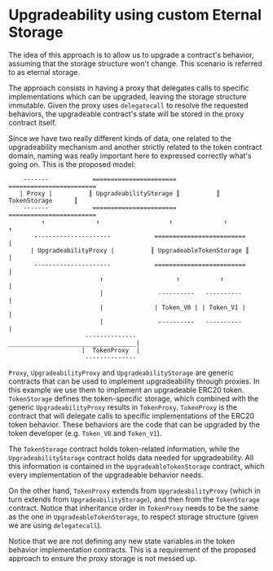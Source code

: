# Upgradeability using custom Eternal Storage

The idea of this approach is to allow us to upgrade a contract's behavior, assuming that the storage structure won't 
change. This scenario is referred to as eternal storage. 

The approach consists in having a proxy that delegates calls to specific implementations which can be upgraded, 
leaving the storage structure immutable. Given the proxy uses `delegatecall` to resolve the requested behaviors, 
the upgradeable contract's state will be stored in the proxy contract itself. 

Since we have two really different kinds of data, one related to the upgradeability mechanism and another 
strictly related to the token contract domain, naming was really important here to expressed correctly what's 
going on. This is the proposed model:

        -------            =======================            ========================
       | Proxy |          ║ UpgradeabilityStorage ║          ║      TokenStorage      ║
        -------            =======================            ======================== 
             ↑              ↑                   ↑              ↑            ↑
           ---------------------            =========================       |
          | UpgradeabilityProxy |          ║ UpgradeableTokenStorage ║      |
           ---------------------            =========================       |
                             ↑                    ↑           ↑             |
                             |               ----------   ----------        |         
                             |              | Token_V0 | | Token_V1 |       |                    
                             |               ----------   ----------        |                               
                         --------------  ___________________________________|
                        |  TokenProxy  | 
                         --------------

`Proxy`, `UpgradeabilityProxy` and `UpgradeabilityStorage` are generic contracts that can be used to implement 
upgradeability through proxies. In this example we use them to implement an upgradeable ERC20 token. `TokenStorage`
defines the token-specific storage, which combined with the generic `UpgradeabilityProxy` results in `TokenProxy`. 
`TokenProxy` is the contract that will delegate calls to specific implementations of the ERC20 token behavior. These
behaviors are the code that can be upgraded by the token developer (e.g. `Token_V0` and `Token_V1`). 

The `TokenStorage` contract holds token-related information, while the `UpgradeabilityStorage` contract holds data 
needed for upgradeability. All this information is contained in the `UpgradeableTokenStorage` contract, which every 
implementation of the upgradeable behavior needs. 

On the other hand, `TokenProxy` extends from `UpgradeabilityProxy` (which in turn extends from `UpgradeabilityStorage`), 
and then from the `TokenStorage` contract. Notice that inheritance order in `TokenProxy` needs to be the same as the 
one in `UpgradeableTokenStorage`, to respect storage structure (given we are using `delegatecall`).

Notice that we are not defining any new state variables in the token behavior implementation contracts. This is a 
requirement of the proposed approach to ensure the proxy storage is not messed up.
